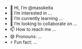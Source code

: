 - 👋 Hi, I’m @masskeita
- 👀 I’m interested in ...
- 🌱 I’m currently learning ...
- 💞️ I’m looking to collaborate on ...
- 📫 How to reach me ...
- 😄 Pronouns: ...
- ⚡ Fun fact: ...

<!---
masskeita/masskeita is a ✨ special ✨ repository because its `README.md` (this file) appears on your GitHub profile.
You can click the Preview link to take a look at your changes.
--->
